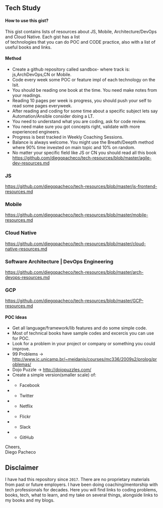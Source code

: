 ## Tech Study

#### How to use this gist?

This gist contains lists of resources about JS, Mobile, Architecture/DevOps and Cloud Native. Each gist has a list <BR> 
of technologies that you can do POC and CODE practice, also with a list of useful books and links. <BR> 

#### Method

* Create a github repository called sandbox-<track> where track is: js,ArchDevOps,CN or Mobile. 
* Code every week some POC or feature impl of each technology on the lsit.
* You should be reading one book at the time. You need make notes from your readings.
* Reading 10 pages per week is progress, you should push your self to read some pages everyweek.
* After reading and coding for some time about a specific subject lets say Automation/Ansible consider doing a LT.
* You need to understand what you are coding, ask for code review. 
* You need make sure you got concepts right, validate with more experienced engineers. 
* Progress is best tracked in Weekly Coaching Sessions. 
* Balance is always welcome. You might use the Breath/Deepth method where 90% time invested on main topic and 10% on random.
* No matter your specific field like JS or CN you should read all this book https://github.com/diegopacheco/tech-resources/blob/master/agile-dev-resources.md

### JS

https://github.com/diegopacheco/tech-resources/blob/master/js-frontend-resources.md

### Mobile

https://github.com/diegopacheco/tech-resources/blob/master/mobile-resources.md

### Cloud Native

https://github.com/diegopacheco/tech-resources/blob/master/cloud-native-resources.md

### Software Architecture | DevOps Engineering

https://github.com/diegopacheco/tech-resources/blob/master/arch-devops-resources.md

### GCP

https://github.com/diegopacheco/tech-resources/blob/master/GCP-resources.md

#### POC Ideas

* Get all language/framework/lib features and do some simple code.
* Most of technical books have sample codes and excercis you can use for POC.
* Look for a problem in your project or company or something you could improve.
* 99 Problems -> http://www.ic.unicamp.br/~meidanis/courses/mc336/2009s2/prolog/problemas/
* Dojo Puzzle -> http://dojopuzzles.com/
* Create a simple version(smaller scale) of:
* - Facebook
* - Twitter
* - Netflix
* - Flickr
* - Slack
* - GitHub

Cheers, <BR>
Diego Pacheco

## Disclaimer

I have had this repository since `2017`. There are no proprietary materials from past or future employers.
I have been doing coaching/mentorship with tech professionals for decades. Here you will find links to coding problems, books, tech, what to learn, and my take on several things, alongside links to my books and my blogs.  

